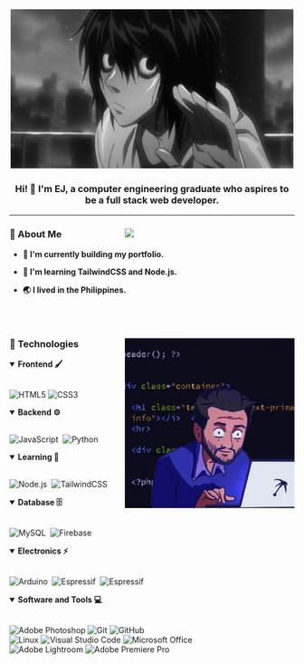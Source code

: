 <div align='center'>

<img src="./assets/L-wave.gif" alt="Death note L waving">

### Hi! 👋 I'm EJ, a computer engineering graduate who aspires to be a full stack web developer.

</div>

<hr>



### 🧑 About Me  <img src="https://spotify-recently-played-readme.vercel.app/api?user=31e5x665bz2uxrezillesymeahka&count=3" width="300px" align="right">



- **🔭 I'm currently building my portfolio.**
  
- **🌱 I'm learning TailwindCSS  and Node.js.**

- **🌏 I lived in the Philippines.**

<br>
<br>


### 🚀 Technologies <img src="./assets/coding.gif" alt="Coding GIF" width="300px" align="right">

<details open>
<summary><b>Frontend 🖌️</b></summary>
<br>

![HTML5](https://img.shields.io/badge/-HTML5-E34F26?style=for-the-badge&logo=html5&logoColor=white)
![CSS3](https://img.shields.io/badge/-CSS3-1572B6?style=for-the-badge&logo=css3)

</details>

<details open>
<summary><b>Backend ⚙️</b></summary> 
<br>

![JavaScript](https://img.shields.io/badge/Javascript-F7DF1E.svg?style=for-the-badge&logo=javascript&logoColor=black)&nbsp;
![Python](https://img.shields.io/badge/python-3670A0?style=for-the-badge&logo=python&logoColor=ffd343)&nbsp;
</details>

<details open>
<summary><b>Learning 🌱</b></summary>
<br>

![Node.js](https://img.shields.io/badge/node.js-339933.svg?style=for-the-badge&logo=nodedotjs&logoColor=white)&nbsp;
![TailwindCSS](https://img.shields.io/badge/-Tailwind_CSS-38B2AC?style=for-the-badge&logo=tailwind-css&logoColor=white)&nbsp;

</details>

<details open>
<summary><b>Database 🗄️</b></summary>
<br>

![MySQL](https://img.shields.io/badge/-MySQL-00000F?style=for-the-badge&logo=mysql)&nbsp;
![Firebase](https://img.shields.io/badge/Firebase-039BE5?style=for-the-badge&logo=Firebase&logoColor=FFA611)&nbsp;
</details>

<details open>
<summary><b>Electronics ⚡</b></summary>
<br>

![Arduino](https://img.shields.io/badge/-Arduino-00979D?style=for-the-badge&logo=Arduino&logoColor=white)&nbsp;
![Espressif](https://img.shields.io/badge/espressif-E7352C.svg?style=for-the-badge&logo=espressif&logoColor=white)&nbsp;
![Espressif](https://img.shields.io/badge/espressif-E7352C.svg?style=for-the-badge&logo=espressif&logoColor=white)&nbsp;

</details>

<details open>
<summary><b>Software and Tools 💻</b></summary>
<br>

![Adobe Photoshop](https://img.shields.io/badge/adobe%20photoshop-%2331A8FF.svg?style=for-the-badge&logo=adobe%20photoshop&logoColor=072F5F)
![Git](https://img.shields.io/badge/-Git-F05032?style=for-the-badge&logo=git&logoColor=white)
![GitHub](https://img.shields.io/badge/-GitHub-181717?style=for-the-badge&logo=github)<br>
![Linux](https://img.shields.io/badge/-Linux-FCC624?style=for-the-badge&logo=linux&logoColor=black)
![Visual Studio Code](https://img.shields.io/badge/-VSCODE-007ACC?style=for-the-badge&&logo=visual-studio-code&logoColor=white)
![Microsoft Office](https://img.shields.io/badge/-MS%20Office-D83B01?style=for-the-badge&logo=microsoft-office&logoColor=white)<br>
![Adobe Lightroom](https://img.shields.io/badge/Adobe%20Lightroom-31A8FF.svg?style=for-the-badge&logo=Adobe%20Lightroom&logoColor=072F5F)
![Adobe Premiere Pro](https://img.shields.io/badge/Adobe%20Premiere%20Pro-9999FF.svg?style=for-the-badge&logo=Adobe%20Premiere%20Pro&logoColor=072F5F)

</details>
